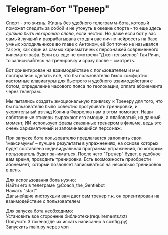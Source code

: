 # Telegram-бот "Тренер"
Спорт - это жизнь. Жизнь без удобного телеграмм-бота, 
который поможет следить за собой и не утонуть в океане 
спорта - то еще *здесь должно быть нехорошее слово*, если честно. 
Но даже если бот у вас самый лучший и разрабатывала его для вас лично 
нейросеть на базе умных холодильников во главе с Антоном, 
её бот точно не назывался так же, как один из самых 
харизматичных персонажей современного кинематографа. 
Если вы еще не смотрели "Джентельменов" Гая Ричи, 
то записывайтесь на тренировку и сразу после - смотреть.

Бот ориентирован на взаимодействие с пользователем
и мы постарались сделать всё, что бы пользователю
было комфортно: кастомные клавиатуры для быстрого и удобного
взаимодействия с ботом, определение часового пояса по
геолокации, оплата абонемента через телеграм.

Мы пытались создать эмоциональную привязку к Тренеру
для того, что бы пользователю было совестно прогуливать
тренировки, и укорительный взгляд Колина Фаррелла нам в этом помогает.
Наши собственные стикеры выражают его эмоции, а
слабоватый, на данный момент, ИИ использует фразы сказанные тренером
в фильме, ведь это очень харизматичный и запоминающийся персонаж.

При запуске бота пользователю предлагается заполнить 
свои 'максимумы' – лучшие результаты в упражнениях, 
на основе которых будет составлена индивидуальная 
программа упражнений, по которым пользователь будет заниматься. 
После чего "Тренер" будет, в удобное вам время, проводить тренировки. 
Есть возможность приобрести абонемент, 
который позволяет записываться на несколько тренировок в день. 

Для использования бота нужно:\
Найти его в телеграме @Coach_the_Gentlebot\
Нажать "start"\
Дальнейшие инструкции вам даст сам тренер т.к. он ориентирован на взаимодействие с пользователем

Для запуска бота необходимо:\
Установить все сторонние библиотеки(requirements.txt)\
Получить 3 токена(где их искать написанно в config.py)\
Запускить main.py через vpn
